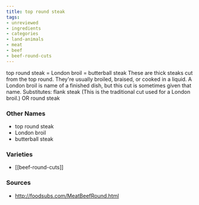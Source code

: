 ```yaml
---
title: top round steak
tags:
- unreviewed
- ingredients
- categories
- land-animals
- meat
- beef
- beef-round-cuts
---
```

top round steak = London broil = butterball steak These are thick steaks cut from the top round. They're usually broiled, braised, or cooked in a liquid. A London broil is name of a finished dish, but this cut is sometimes given that name. Substitutes: flank steak (This is the traditional cut used for a London broil.) OR round steak

### Other Names

* top round steak
* London broil
* butterball steak

### Varieties

* [[beef-round-cuts]]

### Sources
* http://foodsubs.com/MeatBeefRound.html
